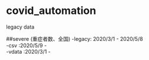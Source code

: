 # covid_automation
legacy data

##severe (重症者数、全国)
-legacy: 2020/3/1 - 2020/5/8<br>
-csv   :2020/5/9 -<br>
-vdata :2020/3/1 - <br>
